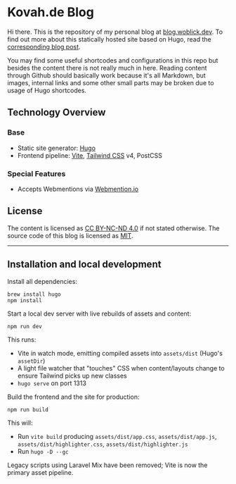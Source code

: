 # Kovah.de Blog

Hi there. This is the repository of my personal blog at [blog.woblick.dev](https://blog.woblick.dev). To find out more about this statically hosted site based on Hugo, read the [corresponding blog post](https://blog.woblick.dev/en/2019/static-blog-with-hugo/).

You may find some useful shortcodes and configurations in this repo but besides the content there is not really much in here. Reading content through Github should basically work because it's all Markdown, but images, internal links and some other small parts may be broken due to usage of Hugo shortcodes.

## Technology Overview

### Base

* Static site generator: [Hugo](https://gohugo.io/)
* Frontend pipeline: [Vite](https://vitejs.dev/), [Tailwind CSS](https://tailwindcss.com/) v4, PostCSS

### Special Features

* Accepts Webmentions via [Webmention.io](https://webmention.io/)


## License

The content is licensed as [CC BY-NC-ND 4.0](https://creativecommons.org/licenses/by-nc-nd/4.0/) if not stated otherwise.
The source code of this blog is licensed as [MIT](https://opensource.org/licenses/MIT).


---

## Installation and local development

Install all dependencies:
```
brew install hugo
npm install
```

Start a local dev server with live rebuilds of assets and content:
```
npm run dev
```
This runs:
- Vite in watch mode, emitting compiled assets into `assets/dist` (Hugo's `assetDir`)
- A light file watcher that "touches" CSS when content/layouts change to ensure Tailwind picks up new classes
- `hugo serve` on port 1313

Build the frontend and the site for production:
```
npm run build
```
This will:
- Run `vite build` producing `assets/dist/app.css`, `assets/dist/app.js`, `assets/dist/highlighter.css`, `assets/dist/highlighter.js`
- Run `hugo -D --gc`

Legacy scripts using Laravel Mix have been removed; Vite is now the primary asset pipeline.
